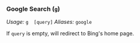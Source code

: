 ### Google Search (`g`)
*Usage:* `g  [query]`
*Aliases:* `google`

If `query` is empty, will redirect to Bing's home page.
